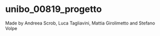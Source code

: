 # unibo_00819_progetto

Made by Andreea Scrob, Luca Tagliavini, Mattia Girolimetto and Stefano Volpe

